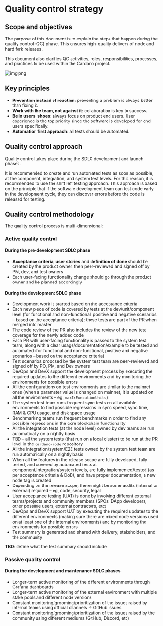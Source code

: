 # Quality control strategy

## Scope and objectives

The purpose of this document is to explain the steps that happen during the quality control (QC) phase. This ensures high-quality delivery of node and hard fork releases.

This document also clarifies QC activities, roles, responsibilities, processes, and practices to be used within the Cardano project.

![img.png](https://input-output-hk.github.io/cardano-node-tests/_static/images/qa_process.png)

## Key principles

- **Prevention instead of reaction**: preventing a problem is always better than fixing it.
- **Work with the team, not against it**: collaboration is key to success.
- **Be in users’ shoes**: always focus on product end users. User experience is the top priority since the software is developed for end users specifically.
- **Automation first approach**: all tests should be automated.

## Quality control approach

Quality control takes place during the SDLC development and launch phases.

It is recommended to create and run automated tests as soon as possible, at the component, integration, and system test levels.
For this reason, it is recommended to use the shift left testing approach. This approach is based on the principle that if the software development team can test code early in the development cycle, they can discover errors before the code is released for testing.

## Quality control methodology

The quality control process is multi-dimensional:

### Active quality control

#### During the pre-development SDLC phase

- **Acceptance criteria**, **user stories** and **definition of done** should be created by the product owner, then peer-reviewed and signed off by PM, dev, and test owners
- Each user-facing functionality change should go through the product owner and be planned accordingly

#### During the development SDLC phase

- Development work is started based on the acceptance criteria
- Each new piece of code is covered by tests at the dev/unit/component level (for functional and non-functional, positive and negative scenarios – based on the acceptance criteria); these tests are part of the PR when merged into master
- The code review of the PR also includes the review of the new test coverage for the newly added code
- Each PR with user-facing functionality is passed to the system test team, along with a clear usage/documentation/example
  to be tested and automated (for functional and non-functional, positive and negative scenarios – based on the acceptance criteria)
- Test scenarios proposed by the system test team are peer-reviewed and signed off by PO, PM, and Dev owners
- DevOps and DevX support the development process by executing the required updates to the different environments and by monitoring
  the environments for possible errors
- All the configurations on test environments are similar to the mainnet ones  (when a parameter value is changed on mainnet,
  it is updated on all the environments – eg, `maxTxExecutionUnits`)
- The system test team runs frequent sync tests on all available environments to find possible regressions in sync speed,
  sync time, RAM & CPU usage, and disk space usage
- Benchmarking teams run frequent benchmarks in order to find any possible regressions in the core blockchain functionality
- All the integration tests (at the node level) owned by dev teams are run automatically on a nightly basis
- TBD - all the system tests (that run on a local cluster) to be run at the PR level in the `cardano-node` repository
- All the integration/system/E2E tests owned by the system test team are run automatically on a nightly basis
- When all the features in the release scope are fully developed, fully tested, and covered by automated tests at
  component/integration/system levels, are fully implemented/tested (as per acceptance criteria & DoD), and have proper documentation,
  a new node tag is created
- Depending on the release scope, there might be some audits (internal or external) required – eg, code, security, legal
- User acceptance testing (UAT) is done by involving different external teams/projects and community members
  (SPOs, DApp developers, other possible users, external contractors, etc)
- DevOps and DevX support UAT by executing the required updates to the different environments (making sure there are mixed
  node versions used on at least one of the internal environments) and by monitoring the environments for possible errors
- Test summary is generated and shared with delivery, stakeholders, and the community

**TBD**: define what the test summary should include

### Passive quality control

#### During the development and maintenance SDLC phases

- Longer-term active monitoring of the different environments through Grafana dashboards
- Longer-term active monitoring of the external environment with multiple stake pools and different node versions
- Constant monitoring/grooming/prioritization of the issues raised by internal teams using official channels → GitHub Issues
- Constant monitoring/grooming/prioritization of the issues raised by the community using different mediums (GitHub, Discord, etc)
